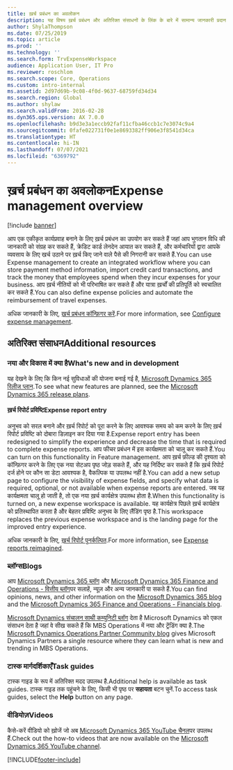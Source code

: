 ```yaml
---
title: ख़र्च प्रबंधन का अवलोकन
description: यह विषय ख़र्च प्रबंधन और अतिरिक्त संसाधनों के लिंक के बारे में सामान्य जानकारी प्रदान करता है. आप एक एकीकृत कार्यप्रवाह बनाने के लिए ख़र्च प्रबंधन का उपयोग कर सकते हैं जहां आप भुगतान विधि की जानकारी को संग्रह कर सकते हैं, क्रेडिट कार्ड लेनदेन आयात कर सकते हैं, और कर्मचारियों द्वारा आपके व्यवसाय के लिए खर्च उठाने पर ख़र्च किए जाने वाले पैसे की निगरानी कर सकते हैं.
author: ShylaThompson
ms.date: 07/25/2019
ms.topic: article
ms.prod: ''
ms.technology: ''
ms.search.form: TrvExpenseWorkspace
audience: Application User, IT Pro
ms.reviewer: roschlom
ms.search.scope: Core, Operations
ms.custom: intro-internal
ms.assetid: 2d97d69b-9c08-4f0d-9637-68759fd34d34
ms.search.region: Global
ms.author: shylaw
ms.search.validFrom: 2016-02-28
ms.dyn365.ops.version: AX 7.0.0
ms.openlocfilehash: b9d3e3a1eccb92faf11cfba46ccb1c7e3074c9a4
ms.sourcegitcommit: 0fafe022731f0e1e8693382ff906e3f8541d34ca
ms.translationtype: HT
ms.contentlocale: hi-IN
ms.lasthandoff: 07/07/2021
ms.locfileid: "6369792"
---
```

# <a name="expense-management-overview"></a><span data-ttu-id="d61bd-104">ख़र्च प्रबंधन का अवलोकन</span><span class="sxs-lookup"><span data-stu-id="d61bd-104">Expense management overview</span></span>

[!include [banner](../includes/banner.md)]

<span data-ttu-id="d61bd-105">आप एक एकीकृत कार्यप्रवाह बनाने के लिए ख़र्च प्रबंधन का उपयोग कर सकते हैं जहां आप भुगतान विधि की जानकारी को संग्रह कर सकते हैं, क्रेडिट कार्ड लेनदेन आयात कर सकते हैं, और कर्मचारियों द्वारा आपके व्यवसाय के लिए खर्च उठाने पर ख़र्च किए जाने वाले पैसे की निगरानी कर सकते हैं.</span><span class="sxs-lookup"><span data-stu-id="d61bd-105">You can use Expense management to create an integrated workflow where you can store payment method information, import credit card transactions, and track the money that employees spend when they incur expenses for your business.</span></span> <span data-ttu-id="d61bd-106">आप ख़र्च नीतियों को भी परिभाषित कर सकते हैं और यात्रा ख़र्चों की प्रतिपूर्ति को स्वचालित कर सकते हैं.</span><span class="sxs-lookup"><span data-stu-id="d61bd-106">You can also define expense policies and automate the reimbursement of travel expenses.</span></span>

<span data-ttu-id="d61bd-107">अधिक जानकारी के लिए, [ख़र्च प्रबंधन कॉन्फ़िगर करें](plan-expense-management.md).</span><span class="sxs-lookup"><span data-stu-id="d61bd-107">For more information, see [Configure expense management](plan-expense-management.md).</span></span>

## <a name="additional-resources"></a><span data-ttu-id="d61bd-108">अतिरिक्त संसाधन</span><span class="sxs-lookup"><span data-stu-id="d61bd-108">Additional resources</span></span>

### <a name="whats-new-and-in-development"></a><span data-ttu-id="d61bd-109">नया और विकास में क्या है</span><span class="sxs-lookup"><span data-stu-id="d61bd-109">What's new and in development</span></span>

<span data-ttu-id="d61bd-110">यह देखने के लिए कि किन नई सुविधाओं की योजना बनाई गई है, [Microsoft Dynamics 365 रिलीज प्लान](/dynamics365/release-plans/).</span><span class="sxs-lookup"><span data-stu-id="d61bd-110">To see what new features are planned, see the [Microsoft Dynamics 365 release plans](/dynamics365/release-plans/).</span></span>

#### <a name="expense-report-entry"></a><span data-ttu-id="d61bd-111">ख़र्च रिपोर्ट प्रविष्टि</span><span class="sxs-lookup"><span data-stu-id="d61bd-111">Expense report entry</span></span>

<span data-ttu-id="d61bd-112">अनुभव को सरल बनाने और ख़र्च रिपोर्ट को पूरा करने के लिए आवश्यक समय को कम करने के लिए ख़र्च रिपोर्ट प्रविष्टि को दोबारा डिज़ाइन कर दिया गया है.</span><span class="sxs-lookup"><span data-stu-id="d61bd-112">Expense report entry has been redesigned to simplify the experience and decrease the time that is required to complete expense reports.</span></span> <span data-ttu-id="d61bd-113">आप फीचर प्रबंधन में इस कार्यक्षमता को चालू कर सकते हैं.</span><span class="sxs-lookup"><span data-stu-id="d61bd-113">You can turn on this functionality in Feature management.</span></span> <span data-ttu-id="d61bd-114">आप ख़र्च फ़ील्ड की दृश्यता को कॉन्फ़िगर करने के लिए एक नया सेटअप पृष्ठ जोड़ सकते हैं, और यह निर्दिष्ट कर सकते हैं कि ख़र्च रिपोर्ट दर्ज होने पर कौन सा डेटा आवश्यक है, वैकल्पिक या उपलब्ध नहीं है.</span><span class="sxs-lookup"><span data-stu-id="d61bd-114">You can add a new setup page to configure the visibility of expense fields, and specify what data is required, optional, or not available when expense reports are entered.</span></span> <span data-ttu-id="d61bd-115">जब यह कार्यक्षमता चालू हो जाती है, तो एक नया ख़र्च कार्यक्षेत्र उपलब्ध होता है.</span><span class="sxs-lookup"><span data-stu-id="d61bd-115">When this functionality is turned on, a new expense workspace is available.</span></span> <span data-ttu-id="d61bd-116">यह कार्यक्षेत्र पिछले ख़र्च कार्यक्षेत्र को प्रतिस्थापित करता है और बेहतर प्रविष्टि अनुभव के लिए लैंडिंग पृष्ठ है.</span><span class="sxs-lookup"><span data-stu-id="d61bd-116">This workspace replaces the previous expense workspace and is the landing page for the improved entry experience.</span></span>

<span data-ttu-id="d61bd-117">अधिक जानकारी के लिए, [ख़र्च रिपोर्ट पुनर्कल्पित](ExpenseWorkspaceNew.md).</span><span class="sxs-lookup"><span data-stu-id="d61bd-117">For more information, see [Expense reports reimagined](ExpenseWorkspaceNew.md).</span></span>

### <a name="blogs"></a><span data-ttu-id="d61bd-118">ब्लॉग्स</span><span class="sxs-lookup"><span data-stu-id="d61bd-118">Blogs</span></span>

<span data-ttu-id="d61bd-119">आप [Microsoft Dynamics 365 ब्लॉग](https://community.dynamics.com/b/msftdynamicsblog?c=Enterprise) और [Microsoft Dynamics 365 Finance and Operations - वित्तीय ब्लॉग](https://community.dynamics.com/365/financeandoperations/b/financials)पर सलाहें, न्यूज़ और अन्य जानकारी पा सकते हैं.</span><span class="sxs-lookup"><span data-stu-id="d61bd-119">You can find opinions, news, and other information on the [Microsoft Dynamics 365 blog](https://community.dynamics.com/b/msftdynamicsblog?c=Enterprise) and the [Microsoft Dynamics 365 Finance and Operations - Financials blog](https://community.dynamics.com/365/financeandoperations/b/financials).</span></span>

<span data-ttu-id="d61bd-120">[Microsoft Dynamics संचालन साथी कम्युनिटी ब्लॉग](https://community.dynamics.com/partner/b/operationspartnercommunityblog) देता है Microsoft Dynamics को एकल संसाधन देता है जहां वे सीख सकते हैं कि MBS Operations में नया और ट्रेंडिंग क्या है.</span><span class="sxs-lookup"><span data-stu-id="d61bd-120">The [Microsoft Dynamics Operations Partner Community blog](https://community.dynamics.com/partner/b/operationspartnercommunityblog) gives Microsoft Dynamics Partners a single resource where they can learn what is new and trending in MBS Operations.</span></span>

### <a name="task-guides"></a><span data-ttu-id="d61bd-121">टास्क मार्गदर्शिकाएँ</span><span class="sxs-lookup"><span data-stu-id="d61bd-121">Task guides</span></span>

<span data-ttu-id="d61bd-122">टास्क गाइड के रूप में अतिरिक्त मदद उपलब्ध है.</span><span class="sxs-lookup"><span data-stu-id="d61bd-122">Additional help is available as task guides.</span></span> <span data-ttu-id="d61bd-123">टास्क गाइड तक पहुंचने के लिए, किसी भी पृष्ठ पर **सहायता** बटन चुनें.</span><span class="sxs-lookup"><span data-stu-id="d61bd-123">To access task guides, select the **Help** button on any page.</span></span>

### <a name="videos"></a><span data-ttu-id="d61bd-124">वीडियोज़</span><span class="sxs-lookup"><span data-stu-id="d61bd-124">Videos</span></span>

<span data-ttu-id="d61bd-125">कैसे-करें वीडियो को ख़ोजें जो अब [Microsoft Dynamics 365 YouTube चैनल](https://www.youtube.com/channel/UCJGCg4rB3QSs8y_1FquelBQ)पर उपलब्ध हैं.</span><span class="sxs-lookup"><span data-stu-id="d61bd-125">Check out the how-to videos that are now available on the [Microsoft Dynamics 365 YouTube channel](https://www.youtube.com/channel/UCJGCg4rB3QSs8y_1FquelBQ).</span></span>


[!INCLUDE[footer-include](../includes/footer-banner.md)]